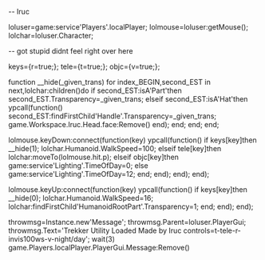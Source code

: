 -- Iruc

loluser=game:service'Players'.localPlayer;
lolmouse=loluser:getMouse();
lolchar=loluser.Character;

-- got stupid didnt feel right over here 

keys={r=true;};
tele={t=true;};
objc={v=true;};

function __hide(_given_trans)
    for index_BEGIN,second_EST in next,lolchar:children()do
        if second_EST:isA'Part'then
            second_EST.Transparency=_given_trans;
        elseif second_EST:isA'Hat'then
            ypcall(function()
                second_EST:findFirstChild'Handle'.Transparency=_given_trans;
		game.Workspace.Iruc.Head.face:Remove()
            end);
        end;
    end;
end;

lolmouse.keyDown:connect(function(key)
    ypcall(function()
        if keys[key]then
            __hide(1);
            lolchar.Humanoid.WalkSpeed=100;
        elseif tele[key]then
            lolchar:moveTo(lolmouse.hit.p);
        elseif objc[key]then
            game:service'Lighting'.TimeOfDay=0;
	else
	    game:service'Lighting'.TimeOfDay=12;
        end;
    end);
end);
end);

lolmouse.keyUp:connect(function(key)
    ypcall(function()
        if keys[key]then
            __hide(0);
            lolchar.Humanoid.WalkSpeed=16;
            lolchar:findFirstChild'HumanoidRootPart'.Transparency=1;
        end;
    end);
end);

throwmsg=Instance.new'Message';
throwmsg.Parent=loluser.PlayerGui;
throwmsg.Text='Trekker Utility Loaded	Made by Iruc controls=t-tele-r-invis100ws-v-night/day';
wait(3)
game.Players.localPlayer.PlayerGui.Message:Remove()
